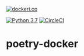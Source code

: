 [![dockeri.co](https://dockeri.co/image/hayata/poetry-docker)](https://hub.docker.com/r/hayata/poetry-docker)

[![Python 3.7](https://img.shields.io/badge/python-3.7-blue.svg)](https://www.python.org/downloads/release/python-360/)
[![CircleCI](https://circleci.com/gh/hayata-yamamoto/poetry-docker/tree/master.svg?style=svg)](https://circleci.com/gh/hayata-yamamoto/poetry-docker/tree/master)

# poetry-docker 

